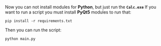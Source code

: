 Now you can not install modules for **Python**, but just run the **`Calc.exe`**
If you want to run a script you must install **PyQt5** modules to run that:
```
pip install -r requirements.txt
```
Then you can run the script:
```
python main.py
```
